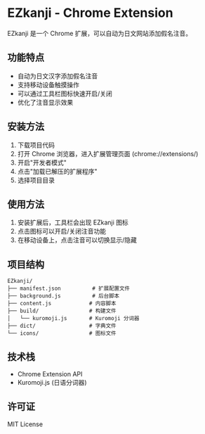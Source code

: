 # EZkanji - Chrome Extension

EZkanji 是一个 Chrome 扩展，可以自动为日文网站添加假名注音。

## 功能特点

- 自动为日文汉字添加假名注音
- 支持移动设备触摸操作
- 可以通过工具栏图标快速开启/关闭
- 优化了注音显示效果

## 安装方法

1. 下载项目代码
2. 打开 Chrome 浏览器，进入扩展管理页面 (chrome://extensions/)
3. 开启"开发者模式"
4. 点击"加载已解压的扩展程序"
5. 选择项目目录

## 使用方法

1. 安装扩展后，工具栏会出现 EZkanji 图标
2. 点击图标可以开启/关闭注音功能
3. 在移动设备上，点击注音可以切换显示/隐藏

## 项目结构

```
EZkanji/
├── manifest.json          # 扩展配置文件
├── background.js          # 后台脚本
├── content.js            # 内容脚本
├── build/                # 构建文件
│   └── kuromoji.js       # Kuromoji 分词器
├── dict/                 # 字典文件
└── icons/                # 图标文件
```

## 技术栈

- Chrome Extension API
- Kuromoji.js (日语分词器)

## 许可证

MIT License 